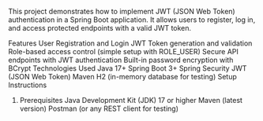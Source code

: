 This project demonstrates how to implement JWT (JSON Web Token) authentication in a Spring Boot application. It allows users to register, log in, and access protected endpoints with a valid JWT token.

Features
User Registration and Login
JWT Token generation and validation
Role-based access control (simple setup with ROLE_USER)
Secure API endpoints with JWT authentication
Built-in password encryption with BCrypt
Technologies Used
Java 17+
Spring Boot 3+
Spring Security
JWT (JSON Web Token)
Maven
H2 (in-memory database for testing)
Setup Instructions
1. Prerequisites
Java Development Kit (JDK) 17 or higher
Maven (latest version)
Postman (or any REST client for testing)
